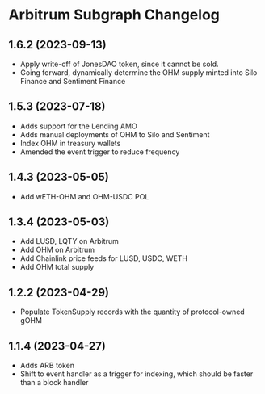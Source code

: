 # Arbitrum Subgraph Changelog

## 1.6.2 (2023-09-13)

- Apply write-off of JonesDAO token, since it cannot be sold.
- Going forward, dynamically determine the OHM supply minted into Silo Finance and Sentiment Finance

## 1.5.3 (2023-07-18)

- Adds support for the Lending AMO
- Adds manual deployments of OHM to Silo and Sentiment
- Index OHM in treasury wallets
- Amended the event trigger to reduce frequency

## 1.4.3 (2023-05-05)

- Add wETH-OHM and OHM-USDC POL

## 1.3.4 (2023-05-03)

- Add LUSD, LQTY on Arbitrum
- Add OHM on Arbitrum
- Add Chainlink price feeds for LUSD, USDC, WETH
- Add OHM total supply

## 1.2.2 (2023-04-29)

- Populate TokenSupply records with the quantity of protocol-owned gOHM

## 1.1.4 (2023-04-27)

- Adds ARB token
- Shift to event handler as a trigger for indexing, which should be faster than a block handler
